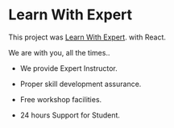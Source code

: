 # Learn With Expert

This project was [Learn With Expert](https://fervent-spence-ac9685.netlify.app/). with React.

We are with you, all the times..

- We provide Expert Instructor.

- Proper skill development assurance.

- Free workshop facilities.

- 24 hours Support for Student.



